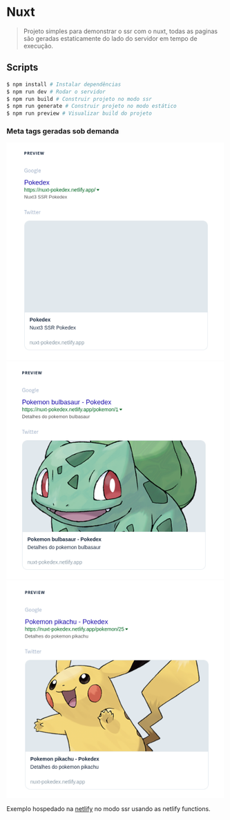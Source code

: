# Nuxt

> Projeto simples para demonstrar o ssr com o nuxt, todas as paginas são geradas estaticamente do lado do servidor em tempo de execução.

## Scripts

```bash
$ npm install # Instalar dependências
$ npm run dev # Rodar o servidor
$ npm run build # Construir projeto no modo ssr
$ npm run generate # Construir projeto no modo estático
$ npm run preview # Visualizar build do projeto
```

### Meta tags geradas sob demanda

![alt text](public/images/home.png)
![alt text](public/images/bulbasaur.png)
![alt text](public/images/pikachu.png)

Exemplo hospedado na [netlify](https://nuxt-pokedex.netlify.app/) no modo ssr usando as netlify functions.
